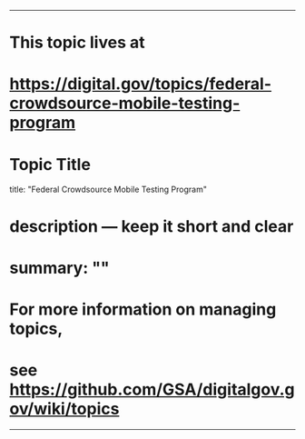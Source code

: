 
---
# This topic lives at
# https://digital.gov/topics/federal-crowdsource-mobile-testing-program

# Topic Title
title: "Federal Crowdsource Mobile Testing Program"

# description — keep it short and clear
# summary: ""


# For more information on managing topics,
# see https://github.com/GSA/digitalgov.gov/wiki/topics
---